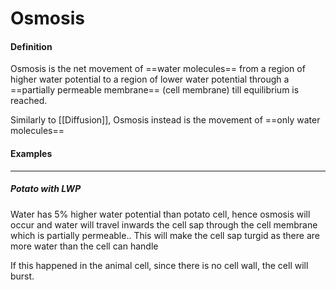 # Osmosis
#### Definition
Osmosis is the net movement of ==water molecules== from a region of higher water potential to a region of lower water potential through  a ==partially permeable membrane== (cell membrane) till equilibrium is reached. 

Similarly to [[Diffusion]], Osmosis instead is the movement of ==only water molecules==

#### Examples
___

##### Potato with LWP

Water has 5% higher water potential than potato cell, hence osmosis will occur and water will travel inwards the cell sap through the cell membrane which is partially permeable.. This will make the cell sap turgid as there are more water than the cell can handle

If this happened in the animal cell, since there is no cell wall, the cell will burst.